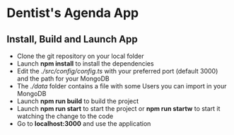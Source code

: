 # Dentist's Agenda App

## Install, Build and Launch App
- Clone the git repository on your local folder
- Launch **npm install** to install the dependencies
- Edit the *./src/config/config.ts* with your preferred port (default 3000) and the path for your MongoDB
- The *./data* folder contains a file with some Users you can import in your MongoDB
- Launch **npm run build** to build the project
- Launch **npm run start** to start the project or **npm run startw** to start it watching the change to the code
- Go to **localhost:3000** and use the application
